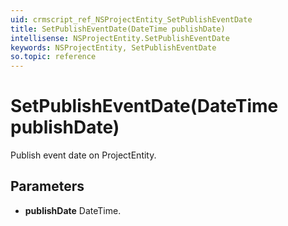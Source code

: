 ```yaml
---
uid: crmscript_ref_NSProjectEntity_SetPublishEventDate
title: SetPublishEventDate(DateTime publishDate)
intellisense: NSProjectEntity.SetPublishEventDate
keywords: NSProjectEntity, SetPublishEventDate
so.topic: reference
---
```


# SetPublishEventDate(DateTime publishDate)

Publish event date on ProjectEntity.

## Parameters

* **publishDate** DateTime.

